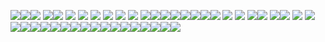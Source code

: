 <p align="center">



<img src="https://images-wixmp-ed30a86b8c4ca887773594c2.wixmp.com/f/818b742f-e7df-4ab6-93c7-78a03aa59645/d2zpjx8-7773677a-cb68-45a8-b62f-64d719e78233.gif?token=eyJ0eXAiOiJKV1QiLCJhbGciOiJIUzI1NiJ9.eyJzdWIiOiJ1cm46YXBwOjdlMGQxODg5ODIyNjQzNzNhNWYwZDQxNWVhMGQyNmUwIiwiaXNzIjoidXJuOmFwcDo3ZTBkMTg4OTgyMjY0MzczYTVmMGQ0MTVlYTBkMjZlMCIsIm9iaiI6W1t7InBhdGgiOiJcL2ZcLzgxOGI3NDJmLWU3ZGYtNGFiNi05M2M3LTc4YTAzYWE1OTY0NVwvZDJ6cGp4OC03NzczNjc3YS1jYjY4LTQ1YTgtYjYyZi02NGQ3MTllNzgyMzMuZ2lmIn1dXSwiYXVkIjpbInVybjpzZXJ2aWNlOmZpbGUuZG93bmxvYWQiXX0.hQbKLs91jHmPakXWkC3QCX7aXJgcA4TOb8Du4L4k6HA"/><img src="https://images-wixmp-ed30a86b8c4ca887773594c2.wixmp.com/f/b8e1738b-f255-42d0-aa82-2b6e95da3a11/daq81hi-d5300cc8-fbdc-4b4d-b193-1facaefba194.png/v1/fill/w_99,h_55,q_80,strp/i_wanted_to_make_a_stamp_by_rottendickcheese_daq81hi-fullview.jpg?token=eyJ0eXAiOiJKV1QiLCJhbGciOiJIUzI1NiJ9.eyJzdWIiOiJ1cm46YXBwOjdlMGQxODg5ODIyNjQzNzNhNWYwZDQxNWVhMGQyNmUwIiwiaXNzIjoidXJuOmFwcDo3ZTBkMTg4OTgyMjY0MzczYTVmMGQ0MTVlYTBkMjZlMCIsIm9iaiI6W1t7ImhlaWdodCI6Ijw9NTUiLCJwYXRoIjoiXC9mXC9iOGUxNzM4Yi1mMjU1LTQyZDAtYWE4Mi0yYjZlOTVkYTNhMTFcL2RhcTgxaGktZDUzMDBjYzgtZmJkYy00YjRkLWIxOTMtMWZhY2FlZmJhMTk0LnBuZyIsIndpZHRoIjoiPD05OSJ9XV0sImF1ZCI6WyJ1cm46c2VydmljZTppbWFnZS5vcGVyYXRpb25zIl19.N8u7qg9S5OEEiRf1IfqC3V-aKk5nbklkVMRh1cxMmvU"/><img src="https://images-wixmp-ed30a86b8c4ca887773594c2.wixmp.com/f/2864bd63-67cf-4650-a4dd-f3301072fe2c/d3huooi-9d371730-92ba-4e91-8069-d153895fcc04.gif?token=eyJ0eXAiOiJKV1QiLCJhbGciOiJIUzI1NiJ9.eyJzdWIiOiJ1cm46YXBwOjdlMGQxODg5ODIyNjQzNzNhNWYwZDQxNWVhMGQyNmUwIiwiaXNzIjoidXJuOmFwcDo3ZTBkMTg4OTgyMjY0MzczYTVmMGQ0MTVlYTBkMjZlMCIsIm9iaiI6W1t7InBhdGgiOiJcL2ZcLzI4NjRiZDYzLTY3Y2YtNDY1MC1hNGRkLWYzMzAxMDcyZmUyY1wvZDNodW9vaS05ZDM3MTczMC05MmJhLTRlOTEtODA2OS1kMTUzODk1ZmNjMDQuZ2lmIn1dXSwiYXVkIjpbInVybjpzZXJ2aWNlOmZpbGUuZG93bmxvYWQiXX0.2Z9EwFpy5deryLtiDTQI2ot1sg7sA6NYTp1N7Ql65Xk"/>
<img src="https://64.media.tumblr.com/744feab12acd305bea270f6990378744/aa89517f01352cf3-e5/s250x400/4551142ef709a04241bde0769d43c69be2f171a2.gifv"/><img src="https://64.media.tumblr.com/67a6081f8f01d95b6303021d4ddf59ce/aa89517f01352cf3-b0/s100x200/527d75d825a45a942ac863b473765c35cca75148.pnj"/> <img src="https://images-wixmp-ed30a86b8c4ca887773594c2.wixmp.com/f/727102ec-6cd4-49d0-b865-dc8a9995d0d7/d9zynsi-8ccf55e0-bb42-41ac-bcc8-53b1432461c0.png?token=eyJ0eXAiOiJKV1QiLCJhbGciOiJIUzI1NiJ9.eyJzdWIiOiJ1cm46YXBwOjdlMGQxODg5ODIyNjQzNzNhNWYwZDQxNWVhMGQyNmUwIiwiaXNzIjoidXJuOmFwcDo3ZTBkMTg4OTgyMjY0MzczYTVmMGQ0MTVlYTBkMjZlMCIsIm9iaiI6W1t7InBhdGgiOiJcL2ZcLzcyNzEwMmVjLTZjZDQtNDlkMC1iODY1LWRjOGE5OTk1ZDBkN1wvZDl6eW5zaS04Y2NmNTVlMC1iYjQyLTQxYWMtYmNjOC01M2IxNDMyNDYxYzAucG5nIn1dXSwiYXVkIjpbInVybjpzZXJ2aWNlOmZpbGUuZG93bmxvYWQiXX0.C5e1gaykDPehIGxAbvSkGES7wuMfq9IZOQO9tQzlSKo"/> <img src="https://images-wixmp-ed30a86b8c4ca887773594c2.wixmp.com/f/24e64ba2-80be-404f-894f-588f8a7209de/d61bwud-78d1e369-4b0e-4eb6-8a66-ba9aa36c8ea3.gif?token=eyJ0eXAiOiJKV1QiLCJhbGciOiJIUzI1NiJ9.eyJzdWIiOiJ1cm46YXBwOjdlMGQxODg5ODIyNjQzNzNhNWYwZDQxNWVhMGQyNmUwIiwiaXNzIjoidXJuOmFwcDo3ZTBkMTg4OTgyMjY0MzczYTVmMGQ0MTVlYTBkMjZlMCIsIm9iaiI6W1t7InBhdGgiOiJcL2ZcLzI0ZTY0YmEyLTgwYmUtNDA0Zi04OTRmLTU4OGY4YTcyMDlkZVwvZDYxYnd1ZC03OGQxZTM2OS00YjBlLTRlYjYtOGE2Ni1iYTlhYTM2YzhlYTMuZ2lmIn1dXSwiYXVkIjpbInVybjpzZXJ2aWNlOmZpbGUuZG93bmxvYWQiXX0.q6dYu-UQKZ8C092Yqg_HOSVhIw9t_uyHBa9cs2EvWh0"/> <img src="https://images-wixmp-ed30a86b8c4ca887773594c2.wixmp.com/f/2a04410b-aa61-4b90-82bc-5e2e9391068e/d1knmu4-4d30c1d8-82c6-4d6f-aa15-d698a61a5b29.png?token=eyJ0eXAiOiJKV1QiLCJhbGciOiJIUzI1NiJ9.eyJzdWIiOiJ1cm46YXBwOjdlMGQxODg5ODIyNjQzNzNhNWYwZDQxNWVhMGQyNmUwIiwiaXNzIjoidXJuOmFwcDo3ZTBkMTg4OTgyMjY0MzczYTVmMGQ0MTVlYTBkMjZlMCIsIm9iaiI6W1t7InBhdGgiOiJcL2ZcLzJhMDQ0MTBiLWFhNjEtNGI5MC04MmJjLTVlMmU5MzkxMDY4ZVwvZDFrbm11NC00ZDMwYzFkOC04MmM2LTRkNmYtYWExNS1kNjk4YTYxYTViMjkucG5nIn1dXSwiYXVkIjpbInVybjpzZXJ2aWNlOmZpbGUuZG93bmxvYWQiXX0._Nutydgbf-f-QBZ6fUBOwhmZy2f5-KSwNNRfsoR8Vo0"/> <img src="https://images-wixmp-ed30a86b8c4ca887773594c2.wixmp.com/f/620b737b-c9d2-4ca4-aaa7-aff199dd7d35/dxhr2z-c5c93e60-5cc8-4300-85c3-d0d45fd6eee2.png/v1/fill/w_100,h_58,q_80,strp/slasher_stamp_by_cheetana_dxhr2z-fullview.jpg?token=eyJ0eXAiOiJKV1QiLCJhbGciOiJIUzI1NiJ9.eyJzdWIiOiJ1cm46YXBwOjdlMGQxODg5ODIyNjQzNzNhNWYwZDQxNWVhMGQyNmUwIiwiaXNzIjoidXJuOmFwcDo3ZTBkMTg4OTgyMjY0MzczYTVmMGQ0MTVlYTBkMjZlMCIsIm9iaiI6W1t7ImhlaWdodCI6Ijw9NTgiLCJwYXRoIjoiXC9mXC82MjBiNzM3Yi1jOWQyLTRjYTQtYWFhNy1hZmYxOTlkZDdkMzVcL2R4aHIyei1jNWM5M2U2MC01Y2M4LTQzMDAtODVjMy1kMGQ0NWZkNmVlZTIucG5nIiwid2lkdGgiOiI8PTEwMCJ9XV0sImF1ZCI6WyJ1cm46c2VydmljZTppbWFnZS5vcGVyYXRpb25zIl19.ceglHW2OgZT6uIGL8sLPl7Bw8r8B6CouB5alNkIaUmU"/> 
 <img src="https://images-wixmp-ed30a86b8c4ca887773594c2.wixmp.com/f/e407ccb0-ddcd-4a01-991b-008bfedaa4d7/d5lstco-0ea1810e-42c6-4398-a9d8-5589c1bd4090.gif?token=eyJ0eXAiOiJKV1QiLCJhbGciOiJIUzI1NiJ9.eyJzdWIiOiJ1cm46YXBwOjdlMGQxODg5ODIyNjQzNzNhNWYwZDQxNWVhMGQyNmUwIiwiaXNzIjoidXJuOmFwcDo3ZTBkMTg4OTgyMjY0MzczYTVmMGQ0MTVlYTBkMjZlMCIsIm9iaiI6W1t7InBhdGgiOiJcL2ZcL2U0MDdjY2IwLWRkY2QtNGEwMS05OTFiLTAwOGJmZWRhYTRkN1wvZDVsc3Rjby0wZWExODEwZS00MmM2LTQzOTgtYTlkOC01NTg5YzFiZDQwOTAuZ2lmIn1dXSwiYXVkIjpbInVybjpzZXJ2aWNlOmZpbGUuZG93bmxvYWQiXX0.vfo_bbFmNRKOK1x2kl4HvtS4qeioLKDOLlIP32-VKs4"/>  <img src="https://gifcity.carrd.co/assets/images/gallery51/cf46e84b.png?v=dc8076d6"/>  <img src="https://images-wixmp-ed30a86b8c4ca887773594c2.wixmp.com/f/5b5712f7-803b-4b98-ba97-749f1a107087/dae9g86-b418a642-f0e4-4212-a397-f639a995ac24.gif?token=eyJ0eXAiOiJKV1QiLCJhbGciOiJIUzI1NiJ9.eyJzdWIiOiJ1cm46YXBwOjdlMGQxODg5ODIyNjQzNzNhNWYwZDQxNWVhMGQyNmUwIiwiaXNzIjoidXJuOmFwcDo3ZTBkMTg4OTgyMjY0MzczYTVmMGQ0MTVlYTBkMjZlMCIsIm9iaiI6W1t7InBhdGgiOiJcL2ZcLzViNTcxMmY3LTgwM2ItNGI5OC1iYTk3LTc0OWYxYTEwNzA4N1wvZGFlOWc4Ni1iNDE4YTY0Mi1mMGU0LTQyMTItYTM5Ny1mNjM5YTk5NWFjMjQuZ2lmIn1dXSwiYXVkIjpbInVybjpzZXJ2aWNlOmZpbGUuZG93bmxvYWQiXX0.c5UYQaXtZzbv0zpFY10FrNssPSzs2RWJTEKUukOxoVQ"/><img src="https://64.media.tumblr.com/f2ee528c0b8b04bca5c442929ee219a5/d3c80e3805ca7023-2b/s100x200/fc90542f5dc72e5aa38ac4f5016f3e2c81bb041c.gifv"/><img src="https://64.media.tumblr.com/3d13833a1ea24d0ee7671c76ae73da45/57afcf8767df6163-8c/s100x200/d56dda3ea48830d6fe81a25d3ada3a6674c5311f.pnj"/><img src="https://64.media.tumblr.com/0a92c21479d00bfccfb285b1aaadaa29/57afcf8767df6163-b4/s100x200/923a6a10cae1ca2c4c6695683ec8f6acd5bab85a.pnj"/><img src="https://64.media.tumblr.com/d9072387940cf6e102e2eeef994f43aa/9341972249eefa8a-73/s100x200/0b442f3e0be1ecf0c06254e38fbf3c25c503d26d.gifv"/><img src="https://64.media.tumblr.com/ba9f79d0ef07c99b7999ee03fe26be5b/709d44b66685d3d8-ed/s100x200/58b0c9a84191e1e83d33946c958d2df568e13765.pnj"/><img src="https://images-wixmp-ed30a86b8c4ca887773594c2.wixmp.com/f/b46bbf2a-af00-412a-a41e-043106934ea7/dax18ra-bae2ed14-393f-4e7b-9aad-7d72439a3e57.png?token=eyJ0eXAiOiJKV1QiLCJhbGciOiJIUzI1NiJ9.eyJzdWIiOiJ1cm46YXBwOjdlMGQxODg5ODIyNjQzNzNhNWYwZDQxNWVhMGQyNmUwIiwiaXNzIjoidXJuOmFwcDo3ZTBkMTg4OTgyMjY0MzczYTVmMGQ0MTVlYTBkMjZlMCIsIm9iaiI6W1t7InBhdGgiOiJcL2ZcL2I0NmJiZjJhLWFmMDAtNDEyYS1hNDFlLTA0MzEwNjkzNGVhN1wvZGF4MThyYS1iYWUyZWQxNC0zOTNmLTRlN2ItOWFhZC03ZDcyNDM5YTNlNTcucG5nIn1dXSwiYXVkIjpbInVybjpzZXJ2aWNlOmZpbGUuZG93bmxvYWQiXX0.ugXysd4CfBvfH0yw88lOI4SjmrFA4NWXP3B0XQm46wo"/><img src="https://images-wixmp-ed30a86b8c4ca887773594c2.wixmp.com/f/b6e06b80-4377-4548-b151-a8b2a3463084/d1l5lns-383e042d-da22-4688-a4df-ceb6921bd5a9.png?token=eyJ0eXAiOiJKV1QiLCJhbGciOiJIUzI1NiJ9.eyJzdWIiOiJ1cm46YXBwOjdlMGQxODg5ODIyNjQzNzNhNWYwZDQxNWVhMGQyNmUwIiwiaXNzIjoidXJuOmFwcDo3ZTBkMTg4OTgyMjY0MzczYTVmMGQ0MTVlYTBkMjZlMCIsIm9iaiI6W1t7InBhdGgiOiJcL2ZcL2I2ZTA2YjgwLTQzNzctNDU0OC1iMTUxLWE4YjJhMzQ2MzA4NFwvZDFsNWxucy0zODNlMDQyZC1kYTIyLTQ2ODgtYTRkZi1jZWI2OTIxYmQ1YTkucG5nIn1dXSwiYXVkIjpbInVybjpzZXJ2aWNlOmZpbGUuZG93bmxvYWQiXX0.rLoxVUUcibI6hQnC3CYkf1SuSTEb2qwV6ENQAUm2auI"/> <img src="https://images-wixmp-ed30a86b8c4ca887773594c2.wixmp.com/f/050c3e0c-1f5d-4f41-9c4b-a28246506d9d/dcdorm8-79511b76-c07c-4546-af9b-ad46bbe081b6.png?token=eyJ0eXAiOiJKV1QiLCJhbGciOiJIUzI1NiJ9.eyJzdWIiOiJ1cm46YXBwOjdlMGQxODg5ODIyNjQzNzNhNWYwZDQxNWVhMGQyNmUwIiwiaXNzIjoidXJuOmFwcDo3ZTBkMTg4OTgyMjY0MzczYTVmMGQ0MTVlYTBkMjZlMCIsIm9iaiI6W1t7InBhdGgiOiJcL2ZcLzA1MGMzZTBjLTFmNWQtNGY0MS05YzRiLWEyODI0NjUwNmQ5ZFwvZGNkb3JtOC03OTUxMWI3Ni1jMDdjLTQ1NDYtYWY5Yi1hZDQ2YmJlMDgxYjYucG5nIn1dXSwiYXVkIjpbInVybjpzZXJ2aWNlOmZpbGUuZG93bmxvYWQiXX0.PEgBcO-hPl0NjG9qVSh6bi2kbRQXct-B0kXzE32tG4g"/> <img src="https://images-wixmp-ed30a86b8c4ca887773594c2.wixmp.com/f/0c5f96d4-fc3b-494f-8c27-4779709205c3/d3g08id-9e713714-7b9d-4675-a84f-ab97c760a446.gif?token=eyJ0eXAiOiJKV1QiLCJhbGciOiJIUzI1NiJ9.eyJzdWIiOiJ1cm46YXBwOjdlMGQxODg5ODIyNjQzNzNhNWYwZDQxNWVhMGQyNmUwIiwiaXNzIjoidXJuOmFwcDo3ZTBkMTg4OTgyMjY0MzczYTVmMGQ0MTVlYTBkMjZlMCIsIm9iaiI6W1t7InBhdGgiOiJcL2ZcLzBjNWY5NmQ0LWZjM2ItNDk0Zi04YzI3LTQ3Nzk3MDkyMDVjM1wvZDNnMDhpZC05ZTcxMzcxNC03YjlkLTQ2NzUtYTg0Zi1hYjk3Yzc2MGE0NDYuZ2lmIn1dXSwiYXVkIjpbInVybjpzZXJ2aWNlOmZpbGUuZG93bmxvYWQiXX0.72YY9YxsOru46BMvh7uncZGIiSzXFw6oLnW2fthVvIc"/> <img src="https://images-wixmp-ed30a86b8c4ca887773594c2.wixmp.com/f/6e3519b4-73eb-4ad3-adca-dad10882514f/d4zef7i-897b8f82-0f67-4bad-893b-3e5c7ff4e11e.png?token=eyJ0eXAiOiJKV1QiLCJhbGciOiJIUzI1NiJ9.eyJzdWIiOiJ1cm46YXBwOjdlMGQxODg5ODIyNjQzNzNhNWYwZDQxNWVhMGQyNmUwIiwiaXNzIjoidXJuOmFwcDo3ZTBkMTg4OTgyMjY0MzczYTVmMGQ0MTVlYTBkMjZlMCIsIm9iaiI6W1t7InBhdGgiOiJcL2ZcLzZlMzUxOWI0LTczZWItNGFkMy1hZGNhLWRhZDEwODgyNTE0ZlwvZDR6ZWY3aS04OTdiOGY4Mi0wZjY3LTRiYWQtODkzYi0zZTVjN2ZmNGUxMWUucG5nIn1dXSwiYXVkIjpbInVybjpzZXJ2aWNlOmZpbGUuZG93bmxvYWQiXX0.6l5OXnW-hBR1-chFZmloJZn8wN_DkFELiiV5_OgxolQ"/><img src="https://images-wixmp-ed30a86b8c4ca887773594c2.wixmp.com/f/6e3519b4-73eb-4ad3-adca-dad10882514f/d4zeebq-c6d6b96a-6c8f-42ca-9a80-b20546994a52.png?token=eyJ0eXAiOiJKV1QiLCJhbGciOiJIUzI1NiJ9.eyJzdWIiOiJ1cm46YXBwOjdlMGQxODg5ODIyNjQzNzNhNWYwZDQxNWVhMGQyNmUwIiwiaXNzIjoidXJuOmFwcDo3ZTBkMTg4OTgyMjY0MzczYTVmMGQ0MTVlYTBkMjZlMCIsIm9iaiI6W1t7InBhdGgiOiJcL2ZcLzZlMzUxOWI0LTczZWItNGFkMy1hZGNhLWRhZDEwODgyNTE0ZlwvZDR6ZWVicS1jNmQ2Yjk2YS02YzhmLTQyY2EtOWE4MC1iMjA1NDY5OTRhNTIucG5nIn1dXSwiYXVkIjpbInVybjpzZXJ2aWNlOmZpbGUuZG93bmxvYWQiXX0.kXYFexNLtM7Dfbvc49jbMqmQ4ET2SsgZQ7OB-7_dJX8"/>  <img src="https://images-wixmp-ed30a86b8c4ca887773594c2.wixmp.com/f/180b37f1-47c6-4d97-b841-020704bd3dc0/d9leymu-45867289-7b28-400a-af44-50ddc5925de5.gif?token=eyJ0eXAiOiJKV1QiLCJhbGciOiJIUzI1NiJ9.eyJzdWIiOiJ1cm46YXBwOjdlMGQxODg5ODIyNjQzNzNhNWYwZDQxNWVhMGQyNmUwIiwiaXNzIjoidXJuOmFwcDo3ZTBkMTg4OTgyMjY0MzczYTVmMGQ0MTVlYTBkMjZlMCIsIm9iaiI6W1t7InBhdGgiOiJcL2ZcLzE4MGIzN2YxLTQ3YzYtNGQ5Ny1iODQxLTAyMDcwNGJkM2RjMFwvZDlsZXltdS00NTg2NzI4OS03YjI4LTQwMGEtYWY0NC01MGRkYzU5MjVkZTUuZ2lmIn1dXSwiYXVkIjpbInVybjpzZXJ2aWNlOmZpbGUuZG93bmxvYWQiXX0.Y3uK2WcX_aCse2Ppi7L7pQTKKzOAYLpwaLPG3W9_V4k"/><img src="https://images-wixmp-ed30a86b8c4ca887773594c2.wixmp.com/f/642f0fc7-0128-4a01-b688-0be04f219075/d9bjdjv-34a1716c-62ef-4ec6-8c05-afe1e46067ca.png?token=eyJ0eXAiOiJKV1QiLCJhbGciOiJIUzI1NiJ9.eyJzdWIiOiJ1cm46YXBwOjdlMGQxODg5ODIyNjQzNzNhNWYwZDQxNWVhMGQyNmUwIiwiaXNzIjoidXJuOmFwcDo3ZTBkMTg4OTgyMjY0MzczYTVmMGQ0MTVlYTBkMjZlMCIsIm9iaiI6W1t7InBhdGgiOiJcL2ZcLzY0MmYwZmM3LTAxMjgtNGEwMS1iNjg4LTBiZTA0ZjIxOTA3NVwvZDliamRqdi0zNGExNzE2Yy02MmVmLTRlYzYtOGMwNS1hZmUxZTQ2MDY3Y2EucG5nIn1dXSwiYXVkIjpbInVybjpzZXJ2aWNlOmZpbGUuZG93bmxvYWQiXX0.BG8KMjDiSmjWfvXMfTA8mVGKJHQOWGH5-YNHb762PuM"/>  <img src="https://images-wixmp-ed30a86b8c4ca887773594c2.wixmp.com/f/24e64ba2-80be-404f-894f-588f8a7209de/d61bueu-c5f3a335-7dca-4694-b156-c185a1bb8849.gif?token=eyJ0eXAiOiJKV1QiLCJhbGciOiJIUzI1NiJ9.eyJzdWIiOiJ1cm46YXBwOjdlMGQxODg5ODIyNjQzNzNhNWYwZDQxNWVhMGQyNmUwIiwiaXNzIjoidXJuOmFwcDo3ZTBkMTg4OTgyMjY0MzczYTVmMGQ0MTVlYTBkMjZlMCIsIm9iaiI6W1t7InBhdGgiOiJcL2ZcLzI0ZTY0YmEyLTgwYmUtNDA0Zi04OTRmLTU4OGY4YTcyMDlkZVwvZDYxYnVldS1jNWYzYTMzNS03ZGNhLTQ2OTQtYjE1Ni1jMTg1YTFiYjg4NDkuZ2lmIn1dXSwiYXVkIjpbInVybjpzZXJ2aWNlOmZpbGUuZG93bmxvYWQiXX0.B8bmW2ozNNNumgCQa6BIBuXjpDaJnbzzuSp2MgNKpaI"/> <img src="https://images-wixmp-ed30a86b8c4ca887773594c2.wixmp.com/f/ce939259-65b6-4489-a68a-c919bb834530/d8f3iy3-e003d2c2-4fc7-4051-b07d-4d7096c95b8c.gif?token=eyJ0eXAiOiJKV1QiLCJhbGciOiJIUzI1NiJ9.eyJzdWIiOiJ1cm46YXBwOjdlMGQxODg5ODIyNjQzNzNhNWYwZDQxNWVhMGQyNmUwIiwiaXNzIjoidXJuOmFwcDo3ZTBkMTg4OTgyMjY0MzczYTVmMGQ0MTVlYTBkMjZlMCIsIm9iaiI6W1t7InBhdGgiOiJcL2ZcL2NlOTM5MjU5LTY1YjYtNDQ4OS1hNjhhLWM5MTliYjgzNDUzMFwvZDhmM2l5My1lMDAzZDJjMi00ZmM3LTQwNTEtYjA3ZC00ZDcwOTZjOTViOGMuZ2lmIn1dXSwiYXVkIjpbInVybjpzZXJ2aWNlOmZpbGUuZG93bmxvYWQiXX0.JSkekDw2bpwyYz9chDBXszlwJJZ9-XR_9FsGRxp4-2k"/> <img src="https://images-wixmp-ed30a86b8c4ca887773594c2.wixmp.com/f/aa915767-125d-496c-a7b7-050aa13f81ca/d1qk5f4-c6682fab-ae85-4616-af27-2127ea7c3ade.jpg/v1/fill/w_99,h_55,q_75,strp/night_person_stamp_by_clearblueskys_d1qk5f4-fullview.jpg?token=eyJ0eXAiOiJKV1QiLCJhbGciOiJIUzI1NiJ9.eyJzdWIiOiJ1cm46YXBwOjdlMGQxODg5ODIyNjQzNzNhNWYwZDQxNWVhMGQyNmUwIiwiaXNzIjoidXJuOmFwcDo3ZTBkMTg4OTgyMjY0MzczYTVmMGQ0MTVlYTBkMjZlMCIsIm9iaiI6W1t7ImhlaWdodCI6Ijw9NTUiLCJwYXRoIjoiXC9mXC9hYTkxNTc2Ny0xMjVkLTQ5NmMtYTdiNy0wNTBhYTEzZjgxY2FcL2QxcWs1ZjQtYzY2ODJmYWItYWU4NS00NjE2LWFmMjctMjEyN2VhN2MzYWRlLmpwZyIsIndpZHRoIjoiPD05OSJ9XV0sImF1ZCI6WyJ1cm46c2VydmljZTppbWFnZS5vcGVyYXRpb25zIl19.0RTVKrBtAjut_6NLW9ysYm_cTIyXWbq-jWmqzCqr2po"/><img src="https://images-wixmp-ed30a86b8c4ca887773594c2.wixmp.com/f/1f1cc17c-3542-4f40-902c-457caff524d2/d216vry-0582a40e-2d83-437e-8b7f-effcbd0c502a.gif?token=eyJ0eXAiOiJKV1QiLCJhbGciOiJIUzI1NiJ9.eyJzdWIiOiJ1cm46YXBwOjdlMGQxODg5ODIyNjQzNzNhNWYwZDQxNWVhMGQyNmUwIiwiaXNzIjoidXJuOmFwcDo3ZTBkMTg4OTgyMjY0MzczYTVmMGQ0MTVlYTBkMjZlMCIsIm9iaiI6W1t7InBhdGgiOiJcL2ZcLzFmMWNjMTdjLTM1NDItNGY0MC05MDJjLTQ1N2NhZmY1MjRkMlwvZDIxNnZyeS0wNTgyYTQwZS0yZDgzLTQzN2UtOGI3Zi1lZmZjYmQwYzUwMmEuZ2lmIn1dXSwiYXVkIjpbInVybjpzZXJ2aWNlOmZpbGUuZG93bmxvYWQiXX0.cjkJeH4UWPhUyKe9r7UlzF0SsCanK6oH9QYXxcOgVzA"/><img src="https://images-wixmp-ed30a86b8c4ca887773594c2.wixmp.com/f/180b37f1-47c6-4d97-b841-020704bd3dc0/d9grhlj-2cee3ddc-c32c-4e3b-b97d-204bb42ca34e.png/v1/fill/w_99,h_56,q_80,strp/a_nightmare_on_elm_street__1984__stamp_by_laukku2000_d9grhlj-fullview.jpg?token=eyJ0eXAiOiJKV1QiLCJhbGciOiJIUzI1NiJ9.eyJzdWIiOiJ1cm46YXBwOjdlMGQxODg5ODIyNjQzNzNhNWYwZDQxNWVhMGQyNmUwIiwiaXNzIjoidXJuOmFwcDo3ZTBkMTg4OTgyMjY0MzczYTVmMGQ0MTVlYTBkMjZlMCIsIm9iaiI6W1t7ImhlaWdodCI6Ijw9NTYiLCJwYXRoIjoiXC9mXC8xODBiMzdmMS00N2M2LTRkOTctYjg0MS0wMjA3MDRiZDNkYzBcL2Q5Z3JobGotMmNlZTNkZGMtYzMyYy00ZTNiLWI5N2QtMjA0YmI0MmNhMzRlLnBuZyIsIndpZHRoIjoiPD05OSJ9XV0sImF1ZCI6WyJ1cm46c2VydmljZTppbWFnZS5vcGVyYXRpb25zIl19.KoPU4qp_YFnSyXtUnp5l33AIpCtpZ3K70yAGOyhLL2Y"/><img src="https://images-wixmp-ed30a86b8c4ca887773594c2.wixmp.com/f/182f020e-03b5-4a34-8714-ac28fd1e89e3/daet4vn-b722316b-981f-47f7-8221-9ba56a11341e.gif?token=eyJ0eXAiOiJKV1QiLCJhbGciOiJIUzI1NiJ9.eyJzdWIiOiJ1cm46YXBwOjdlMGQxODg5ODIyNjQzNzNhNWYwZDQxNWVhMGQyNmUwIiwiaXNzIjoidXJuOmFwcDo3ZTBkMTg4OTgyMjY0MzczYTVmMGQ0MTVlYTBkMjZlMCIsIm9iaiI6W1t7InBhdGgiOiJcL2ZcLzE4MmYwMjBlLTAzYjUtNGEzNC04NzE0LWFjMjhmZDFlODllM1wvZGFldDR2bi1iNzIyMzE2Yi05ODFmLTQ3ZjctODIyMS05YmE1NmExMTM0MWUuZ2lmIn1dXSwiYXVkIjpbInVybjpzZXJ2aWNlOmZpbGUuZG93bmxvYWQiXX0.ZL8_xTGPtP07NQ-OE1psz8vOG9u4FqKLJ6G5gNYr7fE"/><img src="https://images-wixmp-ed30a86b8c4ca887773594c2.wixmp.com/f/5e9443e2-22c2-4d39-b6e8-265b647ff62d/d4pnvmp-4917199e-88ab-4272-bdb0-ea3d1bd46a07.png?token=eyJ0eXAiOiJKV1QiLCJhbGciOiJIUzI1NiJ9.eyJzdWIiOiJ1cm46YXBwOjdlMGQxODg5ODIyNjQzNzNhNWYwZDQxNWVhMGQyNmUwIiwiaXNzIjoidXJuOmFwcDo3ZTBkMTg4OTgyMjY0MzczYTVmMGQ0MTVlYTBkMjZlMCIsIm9iaiI6W1t7InBhdGgiOiJcL2ZcLzVlOTQ0M2UyLTIyYzItNGQzOS1iNmU4LTI2NWI2NDdmZjYyZFwvZDRwbnZtcC00OTE3MTk5ZS04OGFiLTQyNzItYmRiMC1lYTNkMWJkNDZhMDcucG5nIn1dXSwiYXVkIjpbInVybjpzZXJ2aWNlOmZpbGUuZG93bmxvYWQiXX0.fGMbCnvk9H4khjjQ_z3cqXtEnuj1s_BaXA9B4u_u5-s"/><img src="https://images-wixmp-ed30a86b8c4ca887773594c2.wixmp.com/f/ceeac6a1-d817-4ed4-8cad-6466d1821de3/d4l15nv-523bf699-dc2b-42ad-9e81-5b9e06402176.png?token=eyJ0eXAiOiJKV1QiLCJhbGciOiJIUzI1NiJ9.eyJzdWIiOiJ1cm46YXBwOjdlMGQxODg5ODIyNjQzNzNhNWYwZDQxNWVhMGQyNmUwIiwiaXNzIjoidXJuOmFwcDo3ZTBkMTg4OTgyMjY0MzczYTVmMGQ0MTVlYTBkMjZlMCIsIm9iaiI6W1t7InBhdGgiOiJcL2ZcL2NlZWFjNmExLWQ4MTctNGVkNC04Y2FkLTY0NjZkMTgyMWRlM1wvZDRsMTVudi01MjNiZjY5OS1kYzJiLTQyYWQtOWU4MS01YjllMDY0MDIxNzYucG5nIn1dXSwiYXVkIjpbInVybjpzZXJ2aWNlOmZpbGUuZG93bmxvYWQiXX0.RpeEMGlTrHdyS1poN7uodybtJdtLS9KG6E_2Pg1JufI"/><img src="https://external-media.spacehey.net/media/smBvhfSlALrFGYqcq1zGdwdGVptE1rqiZvBnfNLprCog=/https://images-wixmp-ed30a86b8c4ca887773594c2.wixmp.com/f/818acd97-1680-4dd1-9d23-23e22fd49506/dg761a0-494e9e59-6e46-438a-b14a-2502ef1ca034.gif?token=eyJ0eXAiOiJKV1QiLCJhbGciOiJIUzI1NiJ9.eyJzdWIiOiJ1cm46YXBwOjdlMGQxODg5ODIyNjQzNzNhNWYwZDQxNWVhMGQyNmUwIiwiaXNzIjoidXJuOmFwcDo3ZTBkMTg4OTgyMjY0MzczYTVmMGQ0MTVlYTBkMjZlMCIsIm9iaiI6W1t7InBhdGgiOiJcL2ZcLzgxOGFjZDk3LTE2ODAtNGRkMS05ZDIzLTIzZTIyZmQ0OTUwNlwvZGc3NjFhMC00OTRlOWU1OS02ZTQ2LTQzOGEtYjE0YS0yNTAyZWYxY2EwMzQuZ2lmIn1dXSwiYXVkIjpbInVybjpzZXJ2aWNlOmZpbGUuZG93bmxvYWQiXX0.y8wxRPscjzKmG7gIFd4K6OaDN1YgXahdfSXFwfJTlWU"/><img src="https://64.media.tumblr.com/412db014f5ce72456a563a69a38c9fbc/c5ced51ba647e49f-54/s100x200/a157b2a0be7bc2e22c4d6dff20d3d9b09dc93e30.gifv"/><img src="https://64.media.tumblr.com/2b578095214f6df651b2624ddc692872/d3c80e3805ca7023-0a/s100x200/52ad568a509177ddb93abdb49a636e06cd713c9c.gifv"/><img src="https://64.media.tumblr.com/2a8524e5900f060f122a26a800713f62/57afcf8767df6163-33/s100x200/c44c444e3bdb5be76f195ebc64b585589a7106f0.gifv"/><img src="https://64.media.tumblr.com/4d1396773963c4d734cc803aaa9e4384/aa89517f01352cf3-59/s100x200/0d69fbaae3c85883372004b96b2de45d9921921b.pnj"/><img src="https://64.media.tumblr.com/98c3c968eda1b231f9e7b48ea9e96e0b/3594068b322ca624-f7/s100x200/9d88af1b6c4fb15987243a0c803a24d1016eca29.gifv"/><img src="https://64.media.tumblr.com/e235152bdf77be3a69c655f59ff9a61d/aa89517f01352cf3-16/s100x200/c9970bd14a58f74a7f8d405fdf8e9a13fbe9d793.pnj"/><img src="https://64.media.tumblr.com/97ed835ad828fbf6431a39d573265c58/c167d9cc7e634732-39/s250x400/c615adb749b99687d38f124829f8cd719c8cc62b.gifv"/><img src="https://64.media.tumblr.com/804a39ef49afe64e99b2059710156c8d/c167d9cc7e634732-6f/s100x200/b38e6ab4ada3f82bf0e19e5b8c96fb5f3871877b.pnj"/><img src="https://64.media.tumblr.com/5267733e24e01abb0897955fc211a334/e19b1d710b1f6c17-12/s100x200/aeed65ea7b657b5dd906256383c8d600b3a42a79.gifv"/><img src="https://64.media.tumblr.com/7f298b108da2bf489080c9e81e11d85c/e19b1d710b1f6c17-13/s250x400/a9669842fdca90efa2129cd1c013358f24af1785.gifv"/>





